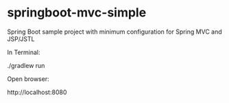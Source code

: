 springboot-mvc-simple
=====================

Spring Boot sample project with minimum configuration for Spring MVC and JSP/JSTL

In Terminal:

./gradlew run

Open browser:

http://localhost:8080
